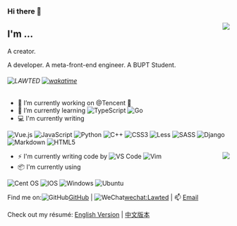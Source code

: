 ### Hi there 👋

<img align="right" src="https://github-readme-stats.vercel.app/api?username=LAWTED&show_icons=true&title_color=ffffff&icon_color=bb2acf&text_color=daf7dc&bg_color=151515" />

## I'm ...

<p>A creator. </p>A developer. A meta-front-end engineer. A BUPT Student. 

###### ![LAWTED](https://visitor-badge.glitch.me/badge?page_id=LAWTED.profile)   [![wakatime](https://wakatime.com/badge/user/b538f533-3e8c-4b7b-ab49-7aab7771d31c.svg)](https://wakatime.com/@b538f533-3e8c-4b7b-ab49-7aab7771d31c)

- 🔭 I’m currently working on @Tencent 🐧
- 🌱 I’m currently learning ![TypeScript](https://img.shields.io/badge/typescript-%23007ACC.svg?style=for-the-badge&logo=typescript&logoColor=white) ![Go](https://img.shields.io/badge/go-%2300ADD8.svg?style=for-the-badge&logo=go&logoColor=white)
- 💻 I'm currently writing 

![Vue.js](https://img.shields.io/badge/vuejs-%2335495e.svg?style=for-the-badge&logo=vuedotjs&logoColor=%234FC08D) ![JavaScript](https://img.shields.io/badge/javascript-%23323330.svg?style=for-the-badge&logo=javascript&logoColor=%23F7DF1E) ![Python](https://img.shields.io/badge/python-3670A0?style=for-the-badge&logo=python&logoColor=ffdd54) ![C++](https://img.shields.io/badge/c++-%2300599C.svg?style=for-the-badge&logo=c%2B%2B&logoColor=white) ![CSS3](https://img.shields.io/badge/css3-%231572B6.svg?style=for-the-badge&logo=css3&logoColor=white) ![Less](https://img.shields.io/badge/less-2B4C80?style=for-the-badge&logo=less&logoColor=white) ![SASS](https://img.shields.io/badge/SASS-hotpink.svg?style=for-the-badge&logo=SASS&logoColor=white) ![Django](https://img.shields.io/badge/django-%23092E20.svg?style=for-the-badge&logo=django&logoColor=white) ![Markdown](https://img.shields.io/badge/markdown-%23000000.svg?style=for-the-badge&logo=markdown&logoColor=white) ![HTML5](https://img.shields.io/badge/html5-%23E34F26.svg?style=for-the-badge&logo=html5&logoColor=white)

<img align="right" src="https://github-readme-stats.vercel.app/api/top-langs/?username=LAWTED&layout=compact&exclude_repo=sumy7.github.io&title_color=ffffff&icon_color=bb2acf&text_color=daf7dc&bg_color=151515" />

- ⚡ I'm currently writing code by ![VS Code](http://img.shields.io/badge/-VS%20Code-007ACC?style=flat-square&logo=visual-studio-code&logoColor=ffffff) ![Vim](https://img.shields.io/badge/VIM-%2311AB00.svg?style=for-the-badge&logo=vim&logoColor=white)
- :package: I'm currently using 

![Cent OS](https://img.shields.io/badge/cent%20os-002260?style=for-the-badge&logo=centos&logoColor=F0F0F0) ![IOS](https://img.shields.io/badge/iOS-000000?style=for-the-badge&logo=ios&logoColor=white) ![Windows](https://img.shields.io/badge/Windows-0078D6?style=for-the-badge&logo=windows&logoColor=white) ![Ubuntu](https://img.shields.io/badge/Ubuntu-E95420?style=for-the-badge&logo=ubuntu&logoColor=white)


Find me on:![GitHub](https://img.shields.io/badge/github-%23121011.svg?style=for-the-badge&logo=github&logoColor=white)[GitHub](https://github.com/LAWTED) | ![WeChat](https://img.shields.io/badge/WeChat-07C160?style=for-the-badge&logo=wechat&logoColor=white)[wechat:Lawted]() | 📫 [Email](mailto:wmz@bupt.edu.cn)

Check out my résumé: [English Version](https://github.com/LAWTED/resume/blob/master/README.md) | [中文版本](https://github.com/LAWTED/resume/blob/master/README.zh.md)



